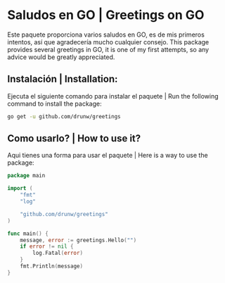 # Saludos en GO | Greetings on GO

Este paquete proporciona varios saludos en GO, es de mis primeros intentos, así que agradecería mucho cualquier consejo.
This package provides several greetings in GO, it is one of my first attempts, so any advice would be greatly appreciated.

## Instalación | Installation: 

Ejecuta el siguiente comando para instalar el paquete | Run the following command to install the package: 
```bash
go get -u github.com/drunw/greetings
```

## Como usarlo? | How to use it?

Aqui tienes una forma para usar el paquete | Here is a way to use the package: 

```go 
package main

import (
	"fmt"
	"log"

	"github.com/drunw/greetings"
)

func main() {
	message, error := greetings.Hello("")
	if error != nil {
		log.Fatal(error)
	}
	fmt.Println(message)
}
```
